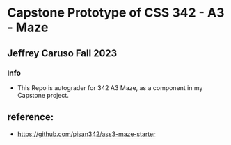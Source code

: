 # Capstone Prototype of CSS 342 - A3 - Maze

## Jeffrey Caruso Fall 2023

### Info
- This Repo is autograder for 342 A3 Maze, as a component in my Capstone project.


## reference:
 - https://github.com/pisan342/ass3-maze-starter


